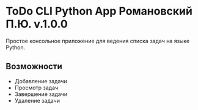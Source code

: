 # ToDo CLI Python  App Романовский П.Ю. v.1.0.0

Простое консольное приложение для ведения списка задач на языке Python.

## Возможности
- Добавление задачи
- Просмотр задач
- Завершение задачи
- Удаление задачи
